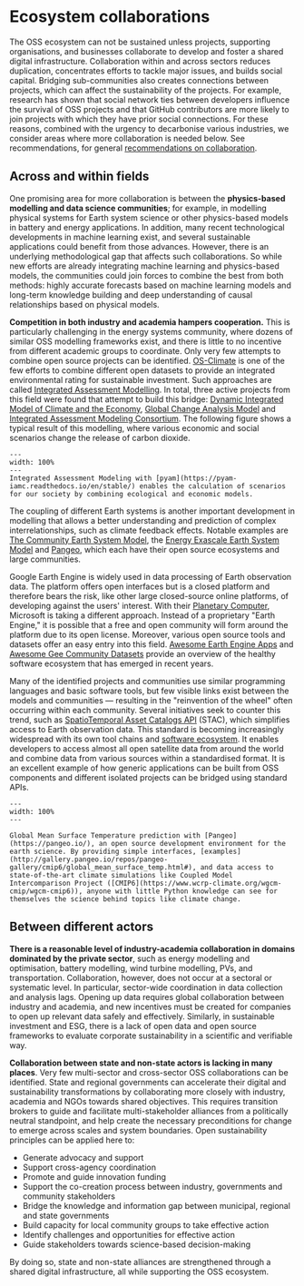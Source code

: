 # Ecosystem collaborations

The OSS ecosystem can not be sustained unless projects, supporting organisations, and businesses collaborate to develop and foster a shared digital infrastructure. Collaboration within and across sectors reduces duplication, concentrates efforts to tackle major issues, and builds social capital. Bridging sub-communities also creates connections between projects, which can affect the sustainability of the projects. For example, research has shown that social network ties between developers influence the survival of OSS projects and that GitHub contributors are more likely to join projects with which they have prior social connections. For these reasons, combined with the urgency to decarbonise various industries, we consider areas where more collaboration is needed below. See recommendations, for general [recommendations on collaboration](20_collaboration.md).

## Across and within fields

One promising area for more collaboration is between the **physics-based modelling and data science communities**; for example, in modelling physical systems for Earth system science or other physics-based models in battery and energy applications. In addition, many recent technological developments in machine learning exist, and several sustainable applications could benefit from those advances. However, there is an underlying methodological gap that affects such collaborations. So while new efforts are already integrating machine learning and physics-based models, the communities could join forces to combine the best from both methods: highly accurate forecasts based on machine learning models and long-term knowledge building and deep understanding of causal relationships based on physical models.

**Competition in both industry and academia hampers cooperation.** This is particularly challenging in the energy systems community, where dozens of similar OSS modelling frameworks exist, and there is little to no incentive from different academic groups to coordinate. Only very few attempts to combine open source projects can be identified. [OS-Climate](https://github.com/os-climate) is one of the few efforts to combine different open datasets to provide an integrated environmental rating for sustainable investment. Such approaches are called [Integrated Assessment Modelling](https://en.wikipedia.org/wiki/Integrated_assessment_modelling). In total, three active projects from this field were found that attempt to build this bridge: [Dynamic Integrated Model of Climate and the Economy](https://github.com/Libbum/DICE.jl), [Global Change Analysis Model](https://github.com/JGCRI/gcam-core) and [Integrated Assessment Modeling Consortium](https://github.com/IAMconsortium). The following figure shows a typical result of this modelling, where various economic and social scenarios change the release of carbon dioxide.

```{figure} ../images/pyam_trajectories.png
---
width: 100%
---
Integrated Assessment Modeling with [pyam](https://pyam-iamc.readthedocs.io/en/stable/) enables the calculation of scenarios for our society by combining ecological and economic models. 
```

The coupling of different Earth systems is another important development in modelling that allows a better understanding and prediction of complex interrelationships, such as climate feedback effects. Notable examples are [The Community Earth System Model](https://github.com/ESCOMP/CESM), the [Energy Exascale Earth System Model](https://github.com/E3SM-Project/E3SM) and [Pangeo](https://github.com/pangeo-data/pangeo), which each have their open source ecosystems and large communities.

Google Earth Engine is widely used in data processing of Earth observation data. The platform offers open interfaces but is a closed platform and therefore bears the risk, like other large closed-source online platforms, of developing against the users' interest. With their [Planetary Computer](https://planetarycomputer.microsoft.com/), Microsoft is taking a different approach. Instead of a proprietary "Earth Engine," it is possible that a free and open community will form around the platform due to its open license. Moreover, various open source tools and datasets offer an easy entry into this field. [Awesome Earth Engine Apps](https://github.com/philippgaertner/awesome-earth-engine-apps) and [Awesome Gee Community Datasets](https://github.com/philippgaertner/awesome-earth-engine-apps) provide an overview of the healthy software ecosystem that has emerged in recent years.

Many of the identified projects and communities use similar programming languages and basic software tools, but few visible links exist between the models and communities — resulting in the "reinvention of the wheel" often occurring within each community. Several initiatives seek to counter this trend, such as [SpatioTemporal Asset Catalogs API](https://stacspec.org/) (STAC), which simplifies access to Earth observation data. This standard is becoming increasingly widespread with its own tool chains and [software ecosystem](https://stacindex.org/). It enables developers to access almost all open satellite data from around the world and combine data from various sources within a standardised format. It is an excellent example of how generic applications can be built from OSS components and different isolated projects can be bridged using standard APIs.

<!-- Another prime example is FIWARE Open Data Models, which seek to improve interoperability between smart devices, including environmental data collection -->

```{figure} ../images/mean_surface_temperature.png
---
width: 100%
---

Global Mean Surface Temperature prediction with [Pangeo](https://pangeo.io/), an open source development environment for the earth science. By providing simple interfaces, [examples](http://gallery.pangeo.io/repos/pangeo-gallery/cmip6/global_mean_surface_temp.html#), and data access to state-of-the-art climate simulations like Coupled Model Intercomparison Project ([CMIP6](https://www.wcrp-climate.org/wgcm-cmip/wgcm-cmip6)), anyone with little Python knowledge can see for themselves the science behind topics like climate change.

```

## Between different actors

**There is a reasonable level of industry-academia collaboration in domains dominated by the private sector**, such as energy modelling and optimisation, battery modelling, wind turbine modelling, PVs, and transportation. Collaboration, however, does not occur at a sectoral or systematic level. In particular, sector-wide coordination in data collection and analysis lags. Opening up data requires global collaboration between industry and academia, and new incentives must be created for companies to open up relevant data safely and effectively. Similarly, in sustainable investment and ESG, there is a lack of open data and open source frameworks to evaluate corporate sustainability in a scientific and verifiable way.

<!-- TODO: consider partly moving to collaboration recommendation -->
**Collaboration between state and non-state actors is lacking in many places**. Very few multi-sector and cross-sector OSS collaborations can be identified. State and regional governments can accelerate their digital and sustainability transformations by collaborating more closely with industry, academia and NGOs towards shared objectives. This requires transition brokers to guide and facilitate multi-stakeholder alliances from a politically neutral standpoint, and help create the necessary preconditions for change to emerge across scales and system boundaries. Open sustainability principles can be applied here to:

- Generate advocacy and support
- Support cross-agency coordination
- Promote and guide innovation funding
- Support the co-creation process between industry, governments and community stakeholders
- Bridge the knowledge and information gap between municipal, regional and state governments
- Build capacity for local community groups to take effective action
- Identify challenges and opportunities for effective action
- Guide stakeholders towards science-based decision-making

By doing so, state and non-state alliances are strengthened through a shared digital infrastructure, all while supporting the OSS ecosystem.